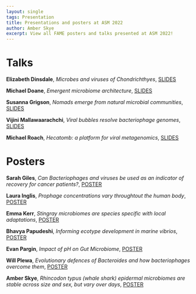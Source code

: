 ```yaml
---
layout: single
tags: Presentation
title: Presentations and posters at ASM 2022
author: Amber Skye
excerpt: View all FAME posters and talks presented at ASM 2022!
---
```


# Talks

__Elizabeth Dinsdale__, _Microbes and viruses of Chondrichthyes_,
[SLIDES](https://cloudstor.aarnet.edu.au/plus/s/KbVqoeCz7nDV42q)

__Michael Doane__, _Emergent microbiome architecture_,
[SLIDES](https://cloudstor.aarnet.edu.au/plus/s/tg05owg1vvbmLMU)

__Susanna Grigson__, _Nomads emerge from natural microbial communities_,
[SLIDES](https://cloudstor.aarnet.edu.au/plus/s/evZ1wOjSRuoTqRR)

__Vijini Mallawaarachchi__, _Viral bubbles resolve bacteriophage genomes_,
[SLIDES](https://cloudstor.aarnet.edu.au/plus/s/HoUo8jJkvlpk8MP)

__Michael Roach__, _Hecatomb: a platform for viral metagenomics_,
[SLIDES](https://cloudstor.aarnet.edu.au/plus/s/AfMYay7EQMEbAjF)


# Posters

__Sarah Giles__, _Can Bacteriophages and viruses be used as an indicator of recovery for cancer patients?_,
[POSTER](https://cloudstor.aarnet.edu.au/plus/s/QsgGlcUsrEtYL42)

__Laura Inglis__, _Prophage concentrations vary throughtout the human body_,
[POSTER](https://cloudstor.aarnet.edu.au/plus/s/uvGHLIXqCEZnQUC)

__Emma Kerr__, _Stingray microbiomes are species specific with local adaptations_, 
[POSTER](https://cloudstor.aarnet.edu.au/plus/s/eUD1k6UjsOBXfVb)

__Bhavya Papudeshi__, _Informing ecotype development in marine vibrios_,
[POSTER](https://cloudstor.aarnet.edu.au/plus/s/DRuZQdtKrg0BPyX)

__Evan Pargin__, _Impact of pH on Gut Microbiome_,
[POSTER](https://cloudstor.aarnet.edu.au/plus/s/c2C608kbtyeysum)

__Will Plewa__, _Evolutionary defences of Bacteroides and how bacteriophages overcome them_,
[POSTER](https://cloudstor.aarnet.edu.au/plus/s/B8kO9OvyvPp8Hva)

__Amber Skye__, _Rhincodon typus (whale shark) epidermal microbiomes are stable 
across size and sex, but vary over days_,
[POSTER](https://cloudstor.aarnet.edu.au/plus/s/PYwCAYbCLRrpxDo)

